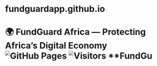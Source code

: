 # fundguardapp.github.io
# 🌍 FundGuard Africa — Protecting Africa’s Digital Economy  ![GitHub Pages](https://img.shields.io/github/deployments/fundguardapp/fundguardapp.github.io/github-pages?label=Deployment\&amp;logo=github) ![Visitors](https://komarev.com/ghpvc/?username=fundguardapp\&amp;label=Visitors\&amp;color=0e75b6\&amp;style=flat)  **FundGu
